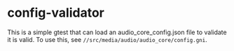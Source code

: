# config-validator

This is a simple gtest that can load an audio_core_config.json file to validate
it is valid. To use this, see `//src/media/audio/audio_core/config.gni`.
